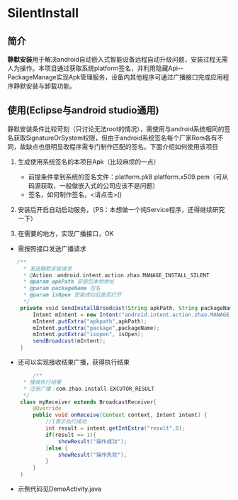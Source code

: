 # SilentInstall

## 简介

**静默安装**用于解决android自动嵌入式智能设备远程自动升级问题，安装过程无需人为操作。本项目通过获取系统platform签名，并利用隐藏Api--PackageManage实现Apk管理服务，设备内其他程序可通过广播接口完成应用程序静默安装与卸载功能。

## 使用(Eclipse与android studio通用)

静默安装条件比较苛刻（只讨论无法root的情况），需使用与android系统相同的签名获取SignatureOrSystem权限，但由于android系统签名每个厂家Rom各有不同，故缺点也很明显改程序需专门制作匹配的签名。下面介绍如何使用该项目

1. 生成使用系统签名的本项目Apk（比较麻烦的一点）
    - 前提条件拿到系统的签名文件：platform.pk8 platform.x509.pem（可从码源获取，一般做嵌入式的公司应该不是问题）
    - 签名，如何制作签名，<请点击>()

2. 安装后开启自动启动服务，（PS：本想做一个纯Service程序，还得继续研究一下）

3. 在需要的地方，实现广播接口，OK

- 需按照接口发送广播请求
    
``` java
   /**
     * 发送静默安装请求
     * @Action：android.intent.action.zhao.MANAGE_INSTALL_SILENT
     * @param apkPath 安装包本地地址
     * @param packageName 包名
     * @param isOpen 安装成功后是否打开
     */
    private void SendInstallBroadcast(String apkPath, String packageName, boolean isOpen){
        Intent mIntent = new Intent("android.intent.action.zhao.MANAGE_INSTALL_SILENT");
        mIntent.putExtra("apkpath",apkPath);
        mIntent.putExtra("package",packageName);
        mIntent.putExtra("isopen", isOpen);
        sendBroadcast(mIntent);
    }
```

- 还可以实现接收结果广播，获得执行结果

``` java
        /**
     * 接收执行结果
     * 注册广播：com.zhao.install.EXCUTOR_RESULT
     */
    class myReceiver extends BroadcastReceiver{
        @Override
        public void onReceive(Context context, Intent intent) {
            //1表示执行成功
            int result = intent.getIntExtra("result",0);
            if(result == 1){
                showResult("操作成功");
            }else {
                showResult("操作失败");
            }
        }
    }
```

- 示例代码见DemoActivity.java



